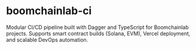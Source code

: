 # boomchainlab-ci
Modular CI/CD pipeline built with Dagger and TypeScript for Boomchainlab projects. Supports smart contract builds (Solana, EVM), Vercel deployment, and scalable DevOps automation.
